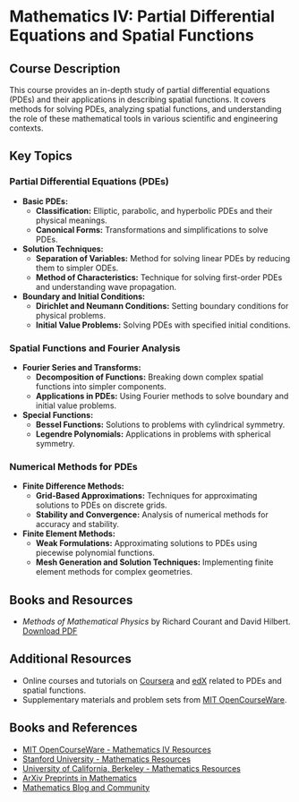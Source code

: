 # Mathematics IV: Partial Differential Equations and Spatial Functions

## Course Description

This course provides an in-depth study of partial differential equations (PDEs) and their applications in describing spatial functions. It covers methods for solving PDEs, analyzing spatial functions, and understanding the role of these mathematical tools in various scientific and engineering contexts.

## Key Topics

### Partial Differential Equations (PDEs)
- **Basic PDEs:**
  - **Classification:** Elliptic, parabolic, and hyperbolic PDEs and their physical meanings.
  - **Canonical Forms:** Transformations and simplifications to solve PDEs.
- **Solution Techniques:**
  - **Separation of Variables:** Method for solving linear PDEs by reducing them to simpler ODEs.
  - **Method of Characteristics:** Technique for solving first-order PDEs and understanding wave propagation.
- **Boundary and Initial Conditions:**
  - **Dirichlet and Neumann Conditions:** Setting boundary conditions for physical problems.
  - **Initial Value Problems:** Solving PDEs with specified initial conditions.

### Spatial Functions and Fourier Analysis
- **Fourier Series and Transforms:**
  - **Decomposition of Functions:** Breaking down complex spatial functions into simpler components.
  - **Applications in PDEs:** Using Fourier methods to solve boundary and initial value problems.
- **Special Functions:**
  - **Bessel Functions:** Solutions to problems with cylindrical symmetry.
  - **Legendre Polynomials:** Applications in problems with spherical symmetry.

### Numerical Methods for PDEs
- **Finite Difference Methods:**
  - **Grid-Based Approximations:** Techniques for approximating solutions to PDEs on discrete grids.
  - **Stability and Convergence:** Analysis of numerical methods for accuracy and stability.
- **Finite Element Methods:**
  - **Weak Formulations:** Approximating solutions to PDEs using piecewise polynomial functions.
  - **Mesh Generation and Solution Techniques:** Implementing finite element methods for complex geometries.

## Books and Resources
- *Methods of Mathematical Physics* by Richard Courant and David Hilbert. [Download PDF](https://msashigri.wordpress.com/wp-content/uploads/2016/11/methods-of-mathemacial-for-physicists.pdf)

## Additional Resources
- Online courses and tutorials on [Coursera](https://www.coursera.org) and [edX](https://www.edx.org) related to PDEs and spatial functions.
- Supplementary materials and problem sets from [MIT OpenCourseWare](https://ocw.mit.edu/courses/mathematics/).

## Books and References
- [MIT OpenCourseWare - Mathematics IV Resources](https://ocw.mit.edu/courses/mathematics/)
- [Stanford University - Mathematics Resources](https://math.stanford.edu/)
- [University of California, Berkeley - Mathematics Resources](https://math.berkeley.edu/)
- [ArXiv Preprints in Mathematics](https://arxiv.org/archive/math)
- [Mathematics Blog and Community](https://www.mathematicscommunity.com)
